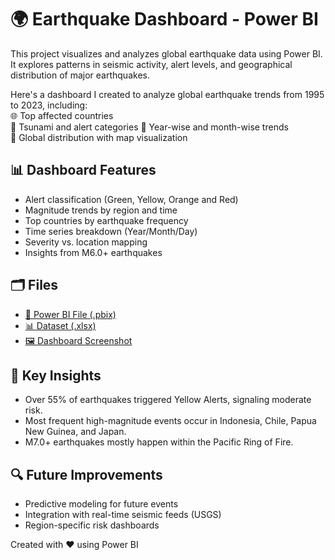 # 🌍 Earthquake Dashboard - Power BI

This project visualizes and analyzes global earthquake data using Power BI. It explores patterns in seismic activity, alert levels, and geographical distribution of major earthquakes.

Here's a dashboard I created to analyze global earthquake trends from 1995 to 2023, including:  
🌐 Top affected countries  
🔔 Tsunami and alert categories 
📅 Year-wise and month-wise trends  
📍 Global distribution with map visualization

## 📊 Dashboard Features

- Alert classification (Green, Yellow, Orange and Red)
- Magnitude trends by region and time
- Top countries by earthquake frequency
- Time series breakdown (Year/Month/Day)
- Severity vs. location mapping
- Insights from M6.0+ earthquakes

## 🗂️ Files

- [🔗 Power BI File (.pbix)](./Earthquake_Dashboard.pbix)
- [📊 Dataset (.xlsx)](./earthquake_data.xlsx)
- [🖼️ Dashboard Screenshot](./Earthquake_screenshot.png)

## 📌 Key Insights

- Over 55% of earthquakes triggered Yellow Alerts, signaling moderate risk.
- Most frequent high-magnitude events occur in Indonesia, Chile, Papua New Guinea, and Japan.
- M7.0+ earthquakes mostly happen within the Pacific Ring of Fire.

## 🔍 Future Improvements

- Predictive modeling for future events
- Integration with real-time seismic feeds (USGS)
- Region-specific risk dashboards

Created with ❤️ using Power BI  
